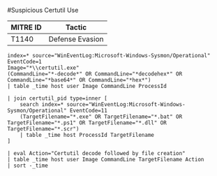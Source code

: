 #Suspicious Certutil Use

| MITRE ID | Tactic          |
| -------- | --------------- |
| T1140    | Defense Evasion |

```spl
index=* source="WinEventLog:Microsoft-Windows-Sysmon/Operational" EventCode=1
Image="*\\certutil.exe"
(CommandLine="*-decode*" OR CommandLine="*decodehex*" OR CommandLine="*base64*" OR CommandLine="*hex*")
| table _time host user Image CommandLine ProcessId

| join certutil_pid type=inner [
    search index=* source="WinEventLog:Microsoft-Windows-Sysmon/Operational" EventCode=11
    (TargetFilename="*.exe" OR TargetFilename="*.bat" OR TargetFilename="*.ps1" OR TargetFilename="*.dll" OR TargetFilename="*.scr")
    | table _time host ProcessId TargetFilename
]

| eval Action="Certutil decode followed by file creation"
| table _time host user Image CommandLine TargetFilename Action
| sort -_time
```
